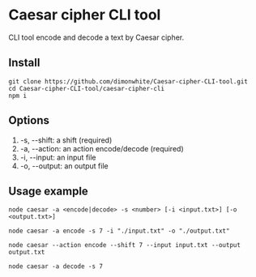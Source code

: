 # Caesar cipher CLI tool

CLI tool encode and decode a text by Caesar cipher.

## Install

```
git clone https://github.com/dimonwhite/Caesar-cipher-CLI-tool.git
cd Caesar-cipher-CLI-tool/caesar-cipher-cli
npm i
```

## Options

1. -s, --shift: a shift (required)
2. -a, --action: an action encode/decode (required)
3. -i, --input: an input file
4. -o, --output: an output file

## Usage example
```
node caesar -a <encode|decode> -s <number> [-i <input.txt>] [-o <output.txt>]
```
```
node caesar -a encode -s 7 -i "./input.txt" -o "./output.txt"
```
```
node caesar --action encode --shift 7 --input input.txt --output output.txt
```
```
node caesar -a decode -s 7
```

